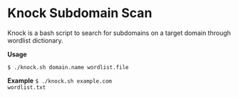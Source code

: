 Knock Subdomain Scan
===================

Knock is a bash script to search for subdomains on a target domain through wordlist dictionary.

**Usage**

<code>$ ./knock.sh domain.name wordlist.file</code>

**Example**
<code>$ ./knock.sh example.com wordlist.txt</code>


